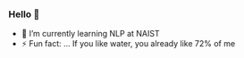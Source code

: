### Hello 👀


- 🌱 I’m currently learning NLP at NAIST
- ⚡ Fun fact: ... If you like water, you already like 72% of me 




